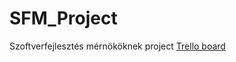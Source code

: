 # SFM_Project
 Szoftverfejlesztés mérnököknek project
<a href="https://trello.com/b/VyrzQg6E/main">Trello board</a>
